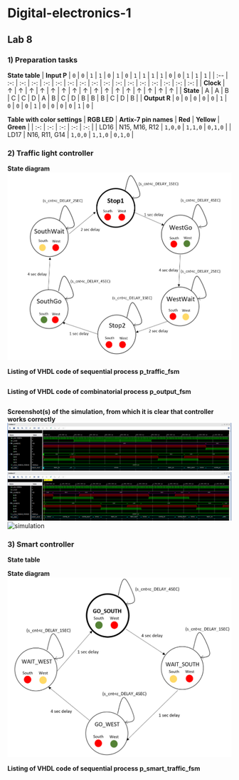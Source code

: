 # Digital-electronics-1
## Lab 8
### 1) Preparation tasks
**State table**
| **Input P** | `0` | `0` | `1` | `1` | `0` | `1` | `0` | `1` | `1` | `1` | `1` | `0` | `0` | `1` | `1` | `1` |
| :-- | :-: | :-: | :-: | :-: | :-: | :-: | :-: | :-: | :-: | :-: | :-: | :-: | :-: | :-: | :-: | :-: |
| **Clock** | ↑ | ↑ | ↑ | ↑ | ↑ | ↑ | ↑ | ↑ | ↑ | ↑ | ↑ | ↑ | ↑ | ↑ | ↑ | ↑ |
| **State** | A | A | B | C | C | D | A | B | C | D | B | B | B | C | D | B |
| **Output R** | `0` | `0` | `0` | `0` | `0` | `1` | `0` | `0` | `0` | `1` | `0` | `0` | `0` | `0` | `1` | `0` |

**Table with color settings**
| **RGB LED** | **Artix-7 pin names** | **Red** | **Yellow** | **Green** |
| :-: | :-: | :-: | :-: | :-: |
| LD16 | N15, M16, R12 | `1,0,0` | `1,1,0` | `0,1,0` |
| LD17 | N16, R11, G14 | `1,0,0` | `1,1,0` | `0,1,0` |

### 2) Traffic light controller
**State diagram**
![state](images/diagram.png)

**Listing of VHDL code of sequential process p_traffic_fsm**
```vhdl

```
**Listing of VHDL code of combinatorial process p_output_fsm**
```vhdl

```
**Screenshot(s) of the simulation, from which it is clear that controller works correctly**
![simulation](images/sim.png)
![simulation](images/sim2.png)
![simulation](images/sim3.png)

### 3) Smart controller
**State table**


**State diagram**
![state](images/diagram2.png)

**Listing of VHDL code of sequential process p_smart_traffic_fsm**
```vhdl

```
